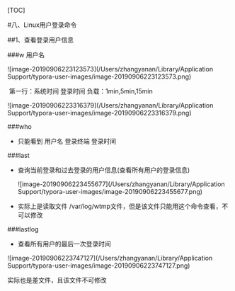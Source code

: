 [TOC]

#八、Linux用户登录命令

##1、查看登录用户信息

###w 用户名

![image-20190906223123573](/Users/zhangyanan/Library/Application Support/typora-user-images/image-20190906223123573.png)

​	第一行：系统时间  登录时间 负载：1min,5min,15min

![image-20190906223316379](/Users/zhangyanan/Library/Application Support/typora-user-images/image-20190906223316379.png)	

###who 

- 只能看到 用户名  登录终端  登录时间

###last 

- 查询当前登录和过去登录的用户信息(查看所有用户的登录信息)

  ![image-20190906223455677](/Users/zhangyanan/Library/Application Support/typora-user-images/image-20190906223455677.png)

- 实际上是读取文件 /var/log/wtmp文件，但是该文件只能用这个命令查看，不可以修改

###lastlog 

- 查看所有用户的最后一次登录时间

![image-20190906223747127](/Users/zhangyanan/Library/Application Support/typora-user-images/image-20190906223747127.png)

实际也是差文件，且该文件不可修改